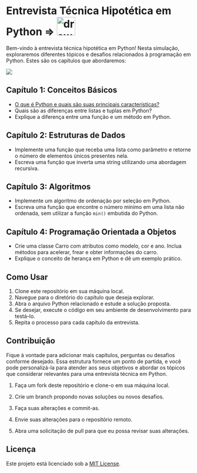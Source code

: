 # Entrevista Técnica Hipotética em Python => <img src="https://cdn.svgporn.com/logos/python.svg" alt="drawing" width="50"/>

Bem-vindo à entrevista técnica hipotética em Python! Nesta simulação, exploraremos diferentes tópicos e desafios relacionados à programação em Python. Estes são os capítulos que abordaremos:

![](https://media.giphy.com/media/RbDKaczqWovIugyJmW/giphy.gif)

## Capítulo 1: Conceitos Básicos

- [O que é Python e quais são suas principais características?](python-intro.md) 
- Quais são as diferenças entre listas e tuplas em Python?
- Explique a diferença entre uma função e um método em Python.

## Capítulo 2: Estruturas de Dados

- Implemente uma função que receba uma lista como parâmetro e retorne o número de elementos únicos presentes nela.
- Escreva uma função que inverta uma string utilizando uma abordagem recursiva.

## Capítulo 3: Algoritmos

- Implemente um algoritmo de ordenação por seleção em Python.
- Escreva uma função que encontre o número mínimo em uma lista não ordenada, sem utilizar a função `min()` embutida do Python.

## Capítulo 4: Programação Orientada a Objetos

- Crie uma classe Carro com atributos como modelo, cor e ano. Inclua métodos para acelerar, frear e obter informações do carro.
- Explique o conceito de herança em Python e dê um exemplo prático.

## Como Usar

1. Clone este repositório em sua máquina local.
2. Navegue para o diretório do capítulo que deseja explorar.
3. Abra o arquivo Python relacionado e estude a solução proposta.
4. Se desejar, execute o código em seu ambiente de desenvolvimento para testá-lo.
5. Repita o processo para cada capítulo da entrevista.

## Contribuição

Fique à vontade para adicionar mais capítulos, perguntas ou desafios conforme desejado. Essa estrutura fornece um ponto de partida, e você pode personalizá-la para atender aos seus objetivos e abordar os tópicos que considerar relevantes para uma entrevista técnica em Python.

1. Faça um fork deste repositório e clone-o em sua máquina local.

2. Crie um branch propondo novas soluções ou novos desafios.

3. Faça suas alterações e commit-as.

4. Envie suas alterações para o repositório remoto.

5. Abra uma solicitação de pull para que eu possa revisar suas alterações.


## Licença

Este projeto está licenciado sob a [MIT License](https://choosealicense.com/licenses/mit/#suggest-this-license).

